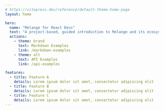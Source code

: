 ```yaml
---
# https://vitepress.dev/reference/default-theme-home-page
layout: home

hero:
  name: "Melange for React Devs"
  text: "A project-based, guided introduction to Melange and its ecosystem for React developers"
  actions:
    - theme: brand
      text: Markdown Examples
      link: /markdown-examples
    - theme: alt
      text: API Examples
      link: /api-examples

features:
  - title: Feature A
    details: Lorem ipsum dolor sit amet, consectetur adipiscing elit
  - title: Feature B
    details: Lorem ipsum dolor sit amet, consectetur adipiscing elit
  - title: Feature C
    details: Lorem ipsum dolor sit amet, consectetur adipiscing elit
---
```

